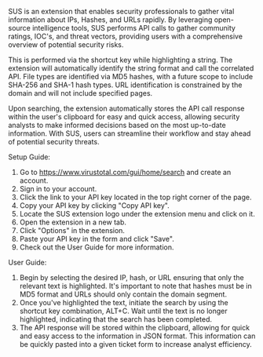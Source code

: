 SUS is an extension that enables security professionals to gather vital information about IPs, Hashes, and URLs rapidly. By leveraging open-source intelligence tools, SUS performs API calls to gather community ratings, IOC's, and threat vectors, providing users with a comprehensive overview of potential security risks.

This is performed via the shortcut key while highlighting a string. The extension will automatically identify the string format and call the correlated API. File types are identified via MD5 hashes, with a future scope to include SHA-256 and SHA-1 hash types. URL identification is constrained by the domain and will not include specified pages. 

Upon searching, the extension automatically stores the API call response within the user's clipboard for easy and quick access, allowing security analysts to make informed decisions based on the most up-to-date information. With SUS, users can streamline their workflow and stay ahead of potential security threats.

Setup Guide:

1. Go to https://www.virustotal.com/gui/home/search and create an account.
2. Sign in to your account.
3. Click the link to your API key located in the top right corner of the page.
4. Copy your API key by clicking "Copy API key".
5. Locate the SUS extension logo under the extension menu and click on it.
6. Open the extension in a new tab.
7. Click "Options" in the extension.
8. Paste your API key in the form and click "Save".
9. Check out the User Guide for more information.

User Guide:

1. Begin by selecting the desired IP, hash, or URL ensuring that only the relevant text is highlighted. It's important to note that hashes must be in MD5 format and URLs should only contain the domain segment.
2. Once you've highlighted the text, initiate the search by using the shortcut key combination, ALT+C. Wait until the text is no longer highlighted, indicating that the search has been completed.
3. The API response will be stored within the clipboard, allowing for quick and easy access to the information in JSON format. This information can be quickly pasted into a given ticket form to increase analyst efficiency.
